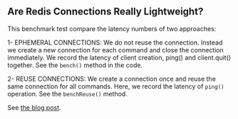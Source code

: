 ## Are Redis Connections Really Lightweight? 

This benchmark test compare the latency numbers of two approaches:

1- EPHEMERAL CONNECTIONS: We do not reuse the connection. Instead we create a new connection for each command and close the connection immediately. We record the latency of client creation, ping() and client.quit() together. See the `bench()` method in the code.

2- REUSE CONNECTIONS: We create a connection once and reuse the same connection for all commands. Here, we record the latency of `ping()` operation. See the `benchReuse()` method.

See [the blog post](https://blog.upstash.com/redis-connection-benchmark).
